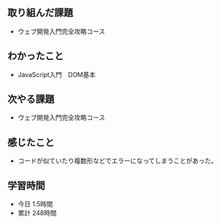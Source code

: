 ## 取り組んだ課題
- ウェブ開発入門完全攻略コース
## わかったこと
- JavaScript入門　DOM基本
## 次やる課題
- ウェブ開発入門完全攻略コース
## 感じたこと
- コードが似ていたり複数形などでエラーになってしまうことがあった。
## 学習時間
- 今日 1.5時間
- 累計 248時間

